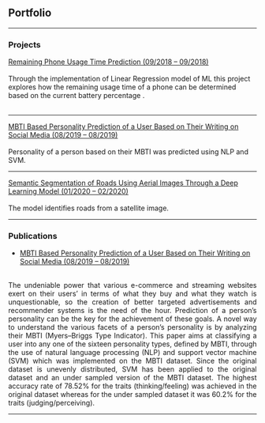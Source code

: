 ## Portfolio

---

### Projects

[Remaining Phone Usage Time Prediction (09/2018 – 09/2018)](https://drive.google.com/file/d/1hW1ULgCulneKcQWDOPK1tFEyHCXyY7FT/view)
<br><br>
Through the implementation of Linear Regression model of ML this project explores how the remaining usage time of a phone can be determined based on the current battery percentage .
<br><br>


---
[MBTI Based Personality Prediction of a User Based on Their Writing on Social Media (08/2019 – 08/2019)](https://www.ijeat.org/wp-content/uploads/papers/v9i1/A1523109119.pdf)
<br><br>
Personality of a person based on their MBTI was predicted using NLP and SVM.

---
[Semantic Segmentation of Roads Using Aerial Images Through a Deep Learning Model (01/2020 – 02/2020)](https://drive.google.com/file/d/1VcMOxfGexcs2fHKvsox2PuWVmYPWStqf/view?usp=sharing)
<br><br>
The model identifies roads from a satellite image.

---

### Publications

- [MBTI Based Personality Prediction of a User Based on Their Writing on Social Media (08/2019 – 08/2019)](https://www.ijeat.org/wp-content/uploads/papers/v9i1/A1523109119.pdf)
<br><br>
<p align="justify">The undeniable power that various e-commerce and streaming websites exert on their users’ in terms of what they buy and what they watch is unquestionable, so the creation of better targeted advertisements and recommender systems is the need of the hour. Prediction of a person’s personality can be the key for the achievement of these goals. A novel way to understand the various facets of a person’s personality is by analyzing their MBTI (Myers–Briggs Type Indicator). This paper aims at classifying a user into any one of the sixteen personality types, defined by MBTI, through the use of natural language processing (NLP) and support vector machine (SVM) which was implemented on the MBTI dataset. Since the original dataset is unevenly distributed, SVM has been applied to the original dataset and an under sampled version of the MBTI dataset. The highest accuracy rate of 78.52% for the traits (thinking/feeling) was achieved in the original dataset whereas for the under sampled dataset it was 60.2% for the traits (judging/perceiving).</p>









---
<!--<p style="font-size:11px">Page template forked from <a href="https://github.com/evanca/quick-portfolio">evanca</a></p>-->
<!-- Remove above link if you don't want to attibute -->
